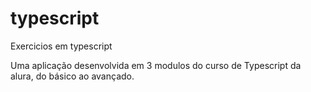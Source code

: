 # typescript
Exercicios em typescript

Uma aplicação desenvolvida em 3 modulos do curso de Typescript da alura, do básico ao avançado.
